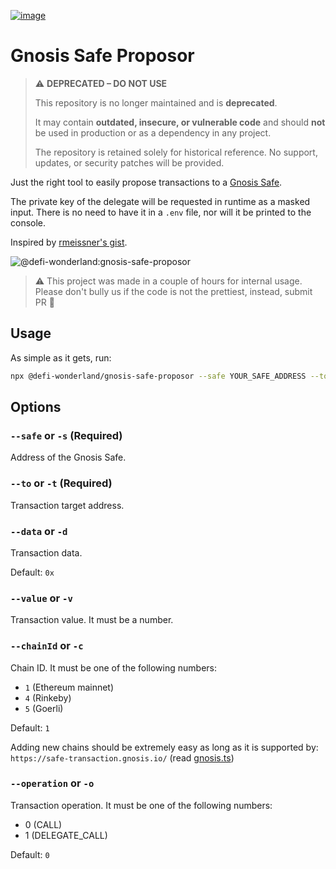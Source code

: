 [![image](https://img.shields.io/npm/v/@defi-wonderland/gnosis-safe-proposor.svg?style=flat-square)](https://www.npmjs.org/package/@defi-wonderland/gnosis-safe-proposor)

# Gnosis Safe Proposor

> ⚠️ **DEPRECATED – DO NOT USE**
>
> This repository is no longer maintained and is **deprecated**.
>
> It may contain **outdated, insecure, or vulnerable code** and should **not** be used in production or as a dependency in any project.
>
> The repository is retained solely for historical reference. No support, updates, or security patches will be provided.

Just the right tool to easily propose transactions to a [Gnosis Safe](https://gnosis-safe.io/).

The private key of the delegate will be requested in runtime as a masked input. There is no need to have it in a `.env` file, nor will it be printed to the console.

Inspired by [rmeissner's gist](https://gist.github.com/rmeissner/0fa5719dc6b306ba84ee34bebddc860b).

![@defi-wonderland:gnosis-safe-proposor](https://user-images.githubusercontent.com/84932007/191055124-1e635276-dc9a-40ab-9359-feeea29c5ac0.gif)

> :warning: This project was made in a couple of hours for internal usage. Please don't bully us if the code is not the prettiest, instead, submit PR 🙈

## Usage

As simple as it gets, run:
```bash
npx @defi-wonderland/gnosis-safe-proposor --safe YOUR_SAFE_ADDRESS --to YOUR_TARGET_ADDRESS --data YOUR_TX_DATA
```

## Options

### `--safe` or `-s` (Required)
Address of the Gnosis Safe.

### `--to` or `-t` (Required)
Transaction target address.

### `--data` or `-d`
Transaction data.

Default: `0x`

### `--value` or `-v`
Transaction value. It must be a number.

### `--chainId` or `-c`

Chain ID. It must be one of the following numbers:
* `1` (Ethereum mainnet)
* `4` (Rinkeby)
* `5` (Goerli)

Default: `1`

Adding new chains should be extremely easy as long as it is supported by: `https://safe-transaction.gnosis.io/` (read [gnosis.ts](https://github.com/defi-wonderland/gnosis-safe-proposor/blob/main/src/utils/gnosis.ts))

### `--operation` or `-o`

Transaction operation. It must be one of the following numbers:
* 0 (CALL)
* 1 (DELEGATE_CALL)

Default: `0`
